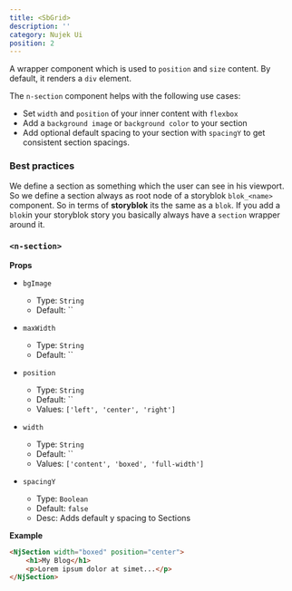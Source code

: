 ```yaml
---
title: <SbGrid>
description: ''
category: Nujek Ui
position: 2
---
```



A wrapper component which is used to `position` and `size` content. By default, it renders a `div` element.

The `n-section` component helps with the following use cases:

* Set `width` and `position` of your inner content with `flexbox`
* Add a `background image` or `background color` to your section
* Add optional default spacing to your section with `spacingY` to get consistent section spacings.

### Best practices

We define a section as something which the user can see in his viewport. So we define a section always as root node of a storyblok `blok_<name>` component. So in terms of **storyblok** its the same as a `blok`. If you add a `blok`in your storyblok story you basically always have a `section` wrapper around it.


### `<n-section>`

**Props**

- `bgImage`
  - Type: `String`
  - Default: ``

- `maxWidth`
  - Type: `String`
  - Default: ``

- `position`
  - Type: `String`
  - Default: ``
  - Values: `['left', 'center', 'right']`

- `width`
  - Type: `String`
  - Default: ``
  - Values: `['content', 'boxed', 'full-width']`

- `spacingY`
  - Type: `Boolean`
  - Default: `false`
  - Desc: Adds default y spacing to Sections

**Example**

```md
<NjSection width="boxed" position="center">
    <h1>My Blog</h1>
    <p>Lorem ipsum dolor at simet...</p>
</NjSection>
```
